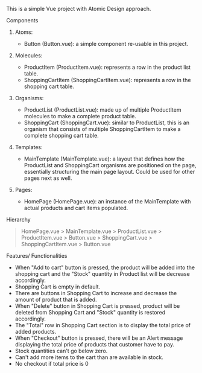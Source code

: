 This is a simple Vue project with Atomic Design approach.

Components

1. Atoms:
    * Button (Button.vue): a simple component re-usable in this project.

2. Molecules:
    * ProductItem (ProductItem.vue): represents a row in the product list table.
    * ShoppingCartItem (ShoppingCartItem.vue): represents a row in the shopping cart table.

3. Organisms:
    * ProductList (ProductList.vue): made up of multiple ProductItem molecules to make a complete product table.
    * ShoppingCart (ShoppingCart.vue): similar to ProductList, this is an organism that consists of multiple ShoppingCartItem to make a complete shopping cart table.

4. Templates:
    * MainTemplate (MainTemplate.vue): a layout that defines how the ProductList and ShoppingCart organisms are positioned on the page, essentially structuring the main page layout. Could be used for other pages next as well.

5. Pages:
    * HomePage (HomePage.vue): an instance of the MainTemplate with actual products and cart items populated.

Hierarchy

> HomePage.vue
    > MainTemplate.vue
    > ProductList.vue
        > ProductItem.vue
            > Button.vue
    > ShoppingCart.vue
        > ShoppingCartItem.vue
            > Button.vue

Features/ Functionalities

* When "Add to cart" button is pressed, the product will be added into the shopping cart and the "Stock" quantity in Product list will be decrease accordingly. 
* Shopping Cart is empty in default. 
* There are buttons in Shopping Cart to increase and decrease the amount of product that is added. 
* When "Delete" button in Shopping Cart is pressed, product will be deleted from Shopping Cart and "Stock" quantity is restored accordingly.
* The "Total" row in Shopping Cart section is to display the total price of added products.
* When "Checkout" button is pressed, there will be an Alert message displaying the total price of products that customer have to pay.
* Stock quantities can't go below zero.
* Can't add more items to the cart than are available in stock.
* No checkout if total price is 0
